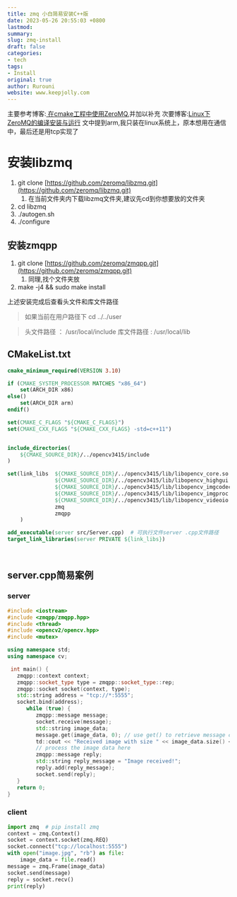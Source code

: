 ```yaml
---
title: zmq 小白简易安装C++版
date: 2023-05-26 20:55:03 +0800
lastmod: 
summary: 
slug: zmq-install
draft: false
categories: 
- tech
tags: 
- Install
original: true
author: Rurouni
website: www.keepjolly.com
---
```

主要参考博客:[ 在cmake工程中使用ZeroMQ](https://www.cnblogs.com/y4247464/p/14241876.html),并加以补充
次要博客:[Linux下ZeroMQ的编译安装与运行](https://blog.csdn.net/qq_41453285/article/details/105989698)
文中提到arm,我只装在linux系统上，原本想用在通信中，最后还是用tcp实现了
# 安装libzmq

1. git clone [https://github.com/zeromq/libzmq.git](https://github.com/zeromq/libzmq.git) 
   1. 在当前文件夹内下载libzmq文件夹,建议先cd到你想要放的文件夹
2. cd libzmq
3. ./autogen.sh
4. ./configure
## 安装zmqpp

1. git clone [https://github.com/zeromq/zmqpp.git](https://github.com/zeromq/zmqpp.git)
   1. 同理,找个文件夹放
2. make -j4 && sudo make install

上述安装完成后查看头文件和库文件路径
> 如果当前在用户路径下 cd ../../user

> 头文件路径 ： /usr/local/include
> 库文件路径 : /usr/local/lib

## CMakeList.txt
```cmake
cmake_minimum_required(VERSION 3.10)

if (CMAKE_SYSTEM_PROCESSOR MATCHES "x86_64")
    set(ARCH_DIR x86)
else()
    set(ARCH_DIR arm)
endif()

set(CMAKE_C_FLAGS "${CMAKE_C_FLAGS}")
set(CMAKE_CXX_FLAGS "${CMAKE_CXX_FLAGS} -std=c++11")


include_directories(
    ${CMAKE_SOURCE_DIR}/../opencv3415/include
)

set(link_libs  ${CMAKE_SOURCE_DIR}/../opencv3415/lib/libopencv_core.so
               ${CMAKE_SOURCE_DIR}/../opencv3415/lib/libopencv_highgui.so
               ${CMAKE_SOURCE_DIR}/../opencv3415/lib/libopencv_imgcodecs.so
               ${CMAKE_SOURCE_DIR}/../opencv3415/lib/libopencv_imgproc.so
               ${CMAKE_SOURCE_DIR}/../opencv3415/lib/libopencv_videoio.so
               zmq
               zmqpp
    )

add_executable(server src/Server.cpp)  # 可执行文件server .cpp文件路径
target_link_libraries(server PRIVATE ${link_libs})




```
## server.cpp简易案例
### server
```cpp
#include <iostream>
#include <zmqpp/zmqpp.hpp>
#include <thread>
#include <opencv2/opencv.hpp>
#include <mutex>

using namespace std;
using namespace cv;

 int main() {
   zmqpp::context context;
   zmqpp::socket_type type = zmqpp::socket_type::rep;
   zmqpp::socket socket(context, type);
   std::string address = "tcp://*:5555";
   socket.bind(address);
      while (true) {
         zmqpp::message message;
         socket.receive(message);
         std::string image_data;
         message.get(image_data, 0); // use get() to retrieve message content
         td::cout << "Received image with size " << image_data.size() << " bytes" << std::endl;
         // process the image data here
         zmqpp::message reply;
         std::string reply_message = "Image received!";
         reply.add(reply_message);
         socket.send(reply);
   }
   return 0;
}
```
### client
```python
import zmq  # pip install zmq
context = zmq.Context()
socket = context.socket(zmq.REQ)
socket.connect("tcp://localhost:5555")
with open("image.jpg", "rb") as file:
    image_data = file.read()
message = zmq.Frame(image_data)
socket.send(message)
reply = socket.recv()
print(reply)
```
